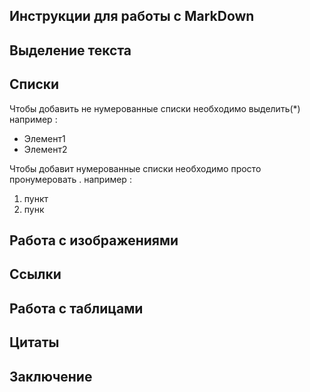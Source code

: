 ## Инструкции для работы с MarkDown

## Выделение текста

## Списки

Чтобы добавить не нумерованные списки необходимо выделить(*) например :

* Элемент1
* Элемент2

Чтобы добавит нумерованные списки необходимо просто пронумеровать . например :

1. пункт
2. пунк


## Работа с изображениями

## Ссылки

## Работа с таблицами

## Цитаты

## Заключение
